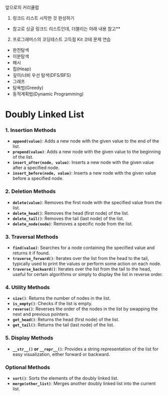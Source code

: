 앞으로의 커리큘럼

1. 링크드 리스트 시작한 것 완성하기
- 참고로 싱글 링크드 리스트인데, 더블리는 아래 내용 참고**
2. 프로그래머스의 코딩테스트 고득점 Kit 코테 문제 연습
- 완전탐색
- 이분탐색
- 해시
- 힙(Heap)
- 깊이/너비 우선 탐색(DFS/BFS)
- 그래프
- 탐욕법(Greedy)
- 동적계획법(Dynamic Programming)


# Doubly Linked List
### 1. **Insertion Methods**
   - **`append(value)`**: Adds a new node with the given value to the end of the list.
   - **`prepend(value)`**: Adds a new node with the given value to the beginning of the list.
   - **`insert_after(node, value)`**: Inserts a new node with the given value after a specified node.
   - **`insert_before(node, value)`**: Inserts a new node with the given value before a specified node.

### 2. **Deletion Methods**
   - **`delete(value)`**: Removes the first node with the specified value from the list.
   - **`delete_head()`**: Removes the head (first node) of the list.
   - **`delete_tail()`**: Removes the tail (last node) of the list.
   - **`delete_node(node)`**: Removes a specific node from the list.

### 3. **Traversal Methods**
   - **`find(value)`**: Searches for a node containing the specified value and returns it if found.
   - **`traverse_forward()`**: Iterates over the list from the head to the tail, typically used to print the values or perform some action on each node.
   - **`traverse_backward()`**: Iterates over the list from the tail to the head, useful for certain algorithms or simply to display the list in reverse order.

### 4. **Utility Methods**
   - **`size()`**: Returns the number of nodes in the list.
   - **`is_empty()`**: Checks if the list is empty.
   - **`reverse()`**: Reverses the order of the nodes in the list by swapping the next and previous pointers.
   - **`get_head()`**: Returns the head (first node) of the list.
   - **`get_tail()`**: Returns the tail (last node) of the list.

### 5. **Display Methods**
   - **`__str__()` or `__repr__()`**: Provides a string representation of the list for easy visualization, either forward or backward.

### Optional Methods
   - **`sort()`**: Sorts the elements of the doubly linked list.
   - **`merge(other_list)`**: Merges another doubly linked list into the current list.